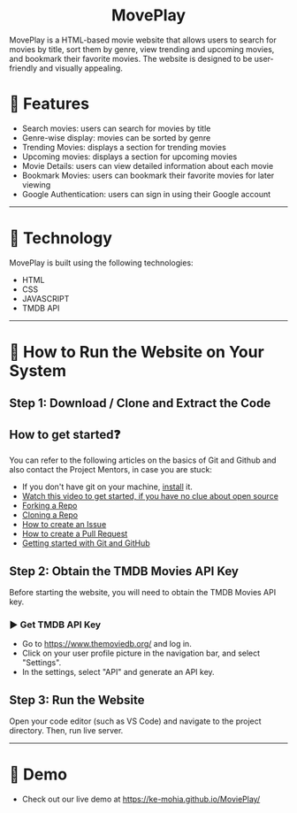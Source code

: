 <h1 align="center">MovePlay</h1>
MovePlay is a HTML-based movie website that allows users to search for movies by title, sort them by genre, view trending and upcoming movies, and bookmark their favorite movies. The website is designed to be user-friendly and visually appealing.


# 🍿 Features 

- Search movies: users can search for movies by title
- Genre-wise display: movies can be sorted by genre
- Trending Movies: displays a section for trending movies
- Upcoming movies: displays a section for upcoming movies
- Movie Details: users can view detailed information about each movie
- Bookmark Movies: users can bookmark their favorite movies for later viewing
- Google Authentication: users can sign in using their Google account

<hr/>

# 🍿 Technology

MovePlay is built using the following technologies:

- HTML
- CSS
- JAVASCRIPT
- TMDB API

<hr/>

# 🍿 How to Run the Website on Your System

## Step 1: Download / Clone and Extract the Code

## How to get started❓

You can refer to the following articles on the basics of Git and Github and also contact the Project Mentors, in case you are stuck:

- If you don't have git on your machine, [install](https://help.github.com/articles/set-up-git/) it.
- [Watch this video to get started, if you have no clue about open source](https://youtu.be/SL5KKdmvJ1U)
- [Forking a Repo](https://help.github.com/en/github/getting-started-with-github/fork-a-repo)
- [Cloning a Repo](https://docs.github.com/en/github/creating-cloning-and-archiving-repositories/cloning-a-repository-from-github/cloning-a-repository)
- [How to create an Issue](https://docs.github.com/en/issues/tracking-your-work-with-issues/creating-issues/creating-an-issue)
- [How to create a Pull Request](https://opensource.com/article/19/7/create-pull-request-github)
- [Getting started with Git and GitHub](https://towardsdatascience.com/getting-started-with-git-and-github-6fcd0f2d4ac6)

## Step 2: Obtain the TMDB Movies API Key

Before starting the website, you will need to obtain the TMDB Movies API key.

### ▶️ Get TMDB API Key 

- Go to https://www.themoviedb.org/ and log in.
- Click on your user profile picture in the navigation bar, and select "Settings".
- In the settings, select "API" and generate an API key.


## Step 3: Run the Website

Open your code editor (such as VS Code) and navigate to the project directory. Then, run live server.

<hr/>

# 🍿 Demo 

- Check out our live demo at https://ke-mohia.github.io/MoviePlay/ 
 
